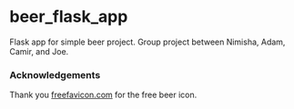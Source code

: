 # beer_flask_app
Flask app for simple beer project. Group project between Nimisha, Adam, Camir, and Joe.


### Acknowledgements

Thank you [freefavicon.com](https://www.freefavicon.com/freefavicons/food/iconinfo/beer-152-270546.html)
for the free beer icon.
